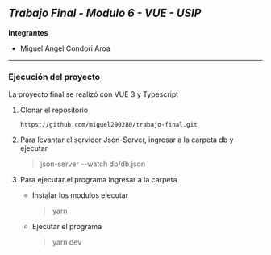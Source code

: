 ## *Trabajo Final -  Modulo 6 - VUE - USIP* 

**Integrantes**

 - Miguel Angel Condori Aroa

-----------------------------------------
### Ejecución del proyecto

La proyecto final se realizó con VUE 3 y Typescript

1. Clonar el repositorio 

    `https://github.com/miguel290280/trabajo-final.git`

2. Para levantar el servidor Json-Server, ingresar a la carpeta db y ejecutar

    > json-server --watch db/db.json

3. Para ejecutar el programa ingresar a la carpeta

    * Instalar los modulos ejecutar
      > yarn

    * Ejecutar el programa
      > yarn dev